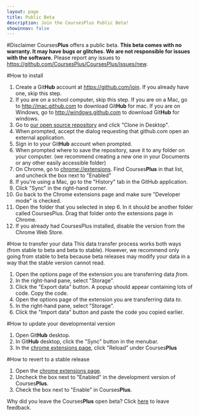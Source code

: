 ```yaml
---
layout: page
title: Public Beta
description: Join the CoursesPlus Public Beta!
showinnav: false
---
```


#Disclaimer
Courses**Plus** offers a public beta. **This beta comes with no warranty. It may have bugs or glitches. We are not responsible for issues with the software.** Please report any issues to <https://github.com/CoursesPlus/CoursesPlus/issues/new>.

#How to install
1. Create a Git**Hub** account at <https://github.com/join>. If you already have one, skip this step.
2. If you are on a school computer, skip this step.  If you are on a Mac, go to <http://mac.github.com> to download Git**Hub** for mac. If you are on Windows, go to <http://windows.github.com> to download Git**Hub** for windows. 
3. Go to [our open source repository](http://github.com/coursesplus/coursesplus) and click "Clone in Desktop".
4. When prompted, accept the dialog requesting that github.com open an external application.
5. Sign in to your Git**Hub** account when prompted.
6. When prompted where to save the repository, save it to any folder on your computer. (we recommend creating a new one in your Documents or any other easily accessible folder)
7. On Chrome, go to <chrome://extensions>. Find Courses**Plus** in that list, and uncheck the box next to "Enabled"
8. If you're using a Mac, go to the "History" tab in the GitHub application.
9. Click "Sync" in the right-hand corner.
10. Go back to the Chrome extensions page and make sure "Developer mode" is checked.
11. Open the folder that you selected in step 6. In it should be another folder called CoursesPlus. Drag that folder onto the extensions page in Chrome.
12. If you already had CoursesPlus installed, disable the version from the Chrome Web Store.

#How to transfer your data
This data transfer process works both ways (from stable to beta and beta to stable). However, we recommend only going from stable to beta because beta releases may modify your data in a way that the stable version cannot read.
1. Open the options page of the extension you are transferring data *from*.
2. In the right-hand pane, select "Storage".
3. Click the "Export data" button. A popup should appear containing lots of code. Copy the code.
4. Open the options page of the extension you are transferring data *to*.
5. In the right-hand pane, select "Storage".
6. Click the "Import data" button and paste the code you copied earlier.

#How to update your developmental version
1. Open Git**Hub** desktop.
2. In Git**Hub** desktop, click the "Sync" button in the menubar.
3. In the [chrome extensions page](chrome://extensions), click "Reload" under Courses**Plus**

#How to revert to a stable release
1. Open the [chrome extensions page](chrome://extensions).
2. Uncheck the box next to "Enabled" in the development version of Courses**Plus**.
3. Check the box next to "Enable" in Courses**Plus**.

Why did you leave the Courses**Plus** open beta? Click [here](https://github.com/CoursesPlus/CoursesPlus/issues/new) to leave feedback.